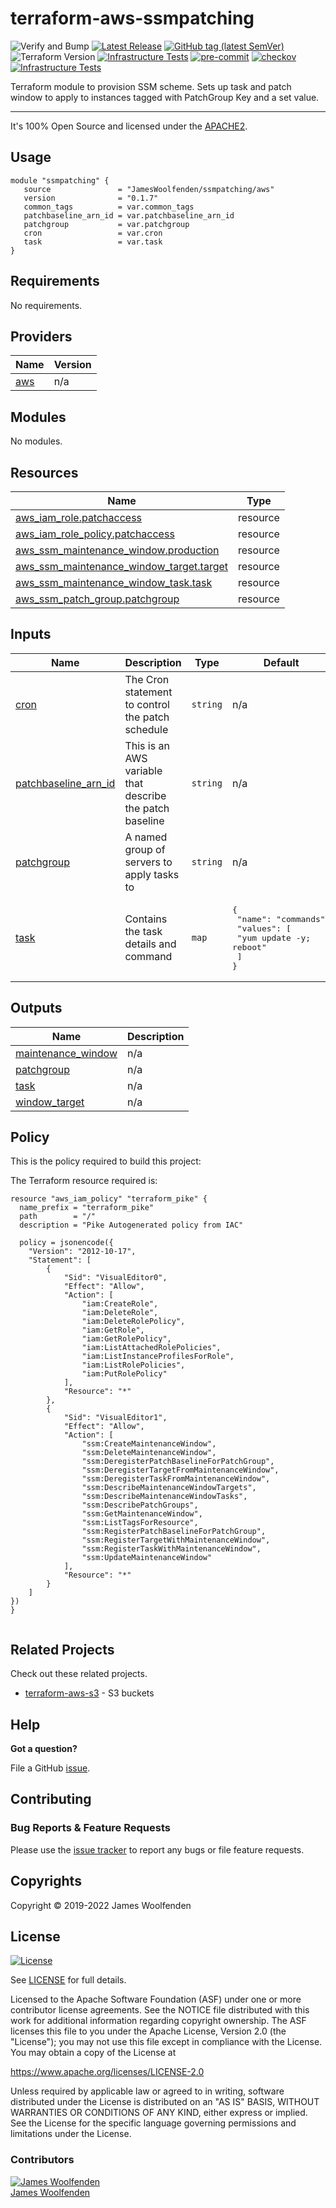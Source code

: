 # terraform-aws-ssmpatching

![Verify and Bump](https://github.com/JamesWoolfenden/terraform-aws-ssmpatching/workflows/Verify%20and%20Bump/badge.svg)
[![Latest Release](https://img.shields.io/github/release/JamesWoolfenden/terraform-aws-ssmpatching.svg)](https://github.com/JamesWoolfenden/terraform-aws-ssmpatching/releases/latest)
[![GitHub tag (latest SemVer)](https://img.shields.io/github/tag/JamesWoolfenden/terraform-aws-ssmpatching.svg?label=latest)](https://github.com/JamesWoolfenden/terraform-aws-ssmpatching/releases/latest)
![Terraform Version](https://img.shields.io/badge/tf-%3E%3D0.14.0-blue.svg)
[![Infrastructure Tests](https://www.bridgecrew.cloud/badges/github/JamesWoolfenden/terraform-aws-ssmpatching/cis_aws)](https://www.bridgecrew.cloud/link/badge?vcs=github&fullRepo=JamesWoolfenden%2Fterraform-aws-ssmpatching&benchmark=CIS+AWS+V1.2)
[![pre-commit](https://img.shields.io/badge/pre--commit-enabled-brightgreen?logo=pre-commit&logoColor=white)](https://github.com/pre-commit/pre-commit)
[![checkov](https://img.shields.io/badge/checkov-verified-brightgreen)](https://www.checkov.io/)
[![Infrastructure Tests](https://www.bridgecrew.cloud/badges/github/jameswoolfenden/terraform-aws-ssmpatching/general)](https://www.bridgecrew.cloud/link/badge?vcs=github&fullRepo=JamesWoolfenden%2Fterraform-aws-ssmpatching&benchmark=INFRASTRUCTURE+SECURITY)

Terraform module to provision SSM scheme.
Sets up task and patch window to apply to instances tagged with PatchGroup Key and a set value.

---

It's 100% Open Source and licensed under the [APACHE2](LICENSE).

## Usage

```hcl
module "ssmpatching" {
   source               = "JamesWoolfenden/ssmpatching/aws"
   version              = "0.1.7"
   common_tags          = var.common_tags
   patchbaseline_arn_id = var.patchbaseline_arn_id
   patchgroup           = var.patchgroup
   cron                 = var.cron
   task                 = var.task
}
```

<!-- BEGINNING OF PRE-COMMIT-TERRAFORM DOCS HOOK -->
## Requirements

No requirements.

## Providers

| Name | Version |
|------|---------|
| <a name="provider_aws"></a> [aws](#provider\_aws) | n/a |

## Modules

No modules.

## Resources

| Name | Type |
|------|------|
| [aws_iam_role.patchaccess](https://registry.terraform.io/providers/hashicorp/aws/latest/docs/resources/iam_role) | resource |
| [aws_iam_role_policy.patchaccess](https://registry.terraform.io/providers/hashicorp/aws/latest/docs/resources/iam_role_policy) | resource |
| [aws_ssm_maintenance_window.production](https://registry.terraform.io/providers/hashicorp/aws/latest/docs/resources/ssm_maintenance_window) | resource |
| [aws_ssm_maintenance_window_target.target](https://registry.terraform.io/providers/hashicorp/aws/latest/docs/resources/ssm_maintenance_window_target) | resource |
| [aws_ssm_maintenance_window_task.task](https://registry.terraform.io/providers/hashicorp/aws/latest/docs/resources/ssm_maintenance_window_task) | resource |
| [aws_ssm_patch_group.patchgroup](https://registry.terraform.io/providers/hashicorp/aws/latest/docs/resources/ssm_patch_group) | resource |

## Inputs

| Name | Description | Type | Default | Required |
|------|-------------|------|---------|:--------:|
| <a name="input_cron"></a> [cron](#input\_cron) | The Cron statement to control the patch schedule | `string` | n/a | yes |
| <a name="input_patchbaseline_arn_id"></a> [patchbaseline\_arn\_id](#input\_patchbaseline\_arn\_id) | This is an AWS variable that describe the patch baseline | `string` | n/a | yes |
| <a name="input_patchgroup"></a> [patchgroup](#input\_patchgroup) | A named group of servers to apply tasks to | `string` | n/a | yes |
| <a name="input_task"></a> [task](#input\_task) | Contains the task details and command | `map` | <pre>{<br>  "name": "commands",<br>  "values": [<br>    "yum update -y; reboot"<br>  ]<br>}</pre> | no |

## Outputs

| Name | Description |
|------|-------------|
| <a name="output_maintenance_window"></a> [maintenance\_window](#output\_maintenance\_window) | n/a |
| <a name="output_patchgroup"></a> [patchgroup](#output\_patchgroup) | n/a |
| <a name="output_task"></a> [task](#output\_task) | n/a |
| <a name="output_window_target"></a> [window\_target](#output\_window\_target) | n/a |
<!-- END OF PRE-COMMIT-TERRAFORM DOCS HOOK -->

## Policy

This is the policy required to build this project:

<!-- BEGINNING OF PRE-COMMIT-PIKE DOCS HOOK -->
The Terraform resource required is:

```golang
resource "aws_iam_policy" "terraform_pike" {
  name_prefix = "terraform_pike"
  path        = "/"
  description = "Pike Autogenerated policy from IAC"

  policy = jsonencode({
    "Version": "2012-10-17",
    "Statement": [
        {
            "Sid": "VisualEditor0",
            "Effect": "Allow",
            "Action": [
                "iam:CreateRole",
                "iam:DeleteRole",
                "iam:DeleteRolePolicy",
                "iam:GetRole",
                "iam:GetRolePolicy",
                "iam:ListAttachedRolePolicies",
                "iam:ListInstanceProfilesForRole",
                "iam:ListRolePolicies",
                "iam:PutRolePolicy"
            ],
            "Resource": "*"
        },
        {
            "Sid": "VisualEditor1",
            "Effect": "Allow",
            "Action": [
                "ssm:CreateMaintenanceWindow",
                "ssm:DeleteMaintenanceWindow",
                "ssm:DeregisterPatchBaselineForPatchGroup",
                "ssm:DeregisterTargetFromMaintenanceWindow",
                "ssm:DeregisterTaskFromMaintenanceWindow",
                "ssm:DescribeMaintenanceWindowTargets",
                "ssm:DescribeMaintenanceWindowTasks",
                "ssm:DescribePatchGroups",
                "ssm:GetMaintenanceWindow",
                "ssm:ListTagsForResource",
                "ssm:RegisterPatchBaselineForPatchGroup",
                "ssm:RegisterTargetWithMaintenanceWindow",
                "ssm:RegisterTaskWithMaintenanceWindow",
                "ssm:UpdateMaintenanceWindow"
            ],
            "Resource": "*"
        }
    ]
})
}


```
<!-- END OF PRE-COMMIT-PIKE DOCS HOOK -->

## Related Projects

Check out these related projects.

- [terraform-aws-s3](https://github.com/jameswoolfenden/terraform-aws-s3) - S3 buckets

## Help

**Got a question?**

File a GitHub [issue](https://github.com/JamesWoolfenden/terraform-aws-ssmpatching/issues).

## Contributing

### Bug Reports & Feature Requests

Please use the [issue tracker](https://github.com/JamesWoolfenden/terraform-aws-ssmpatching/issues) to report any bugs or file feature requests.

## Copyrights

Copyright © 2019-2022 James Woolfenden

## License

[![License](https://img.shields.io/badge/License-Apache%202.0-blue.svg)](https://opensource.org/licenses/Apache-2.0)

See [LICENSE](LICENSE) for full details.

Licensed to the Apache Software Foundation (ASF) under one
or more contributor license agreements. See the NOTICE file
distributed with this work for additional information
regarding copyright ownership. The ASF licenses this file
to you under the Apache License, Version 2.0 (the
"License"); you may not use this file except in compliance
with the License. You may obtain a copy of the License at

<https://www.apache.org/licenses/LICENSE-2.0>

Unless required by applicable law or agreed to in writing,
software distributed under the License is distributed on an
"AS IS" BASIS, WITHOUT WARRANTIES OR CONDITIONS OF ANY
KIND, either express or implied. See the License for the
specific language governing permissions and limitations
under the License.

### Contributors

[![James Woolfenden][jameswoolfenden_avatar]][jameswoolfenden_homepage]<br/>[James Woolfenden][jameswoolfenden_homepage]

[jameswoolfenden_homepage]: https://github.com/jameswoolfenden
[jameswoolfenden_avatar]: https://github.com/jameswoolfenden.png?size=150
